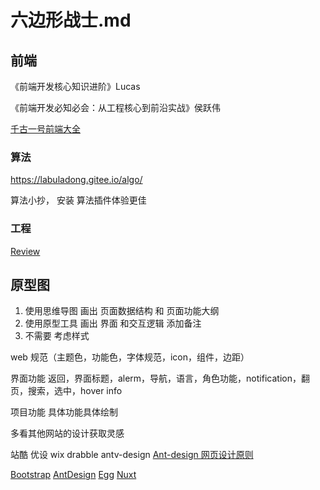 # 六边形战士.md

## 前端

《前端开发核心知识进阶》Lucas

《前端开发必知必会：从工程核心到前沿实战》侯跃伟

[千古一号前端大全](https://web.qianguyihao.com/)

### 算法

https://labuladong.gitee.io/algo/

算法小抄， 安装 算法插件体验更佳

### 工程

[Review](https://jimmysong.io/eng-practices/docs/review/)

## 原型图

1. 使用思维导图 画出 页面数据结构 和 页面功能大纲
2. 使用原型工具 画出 界面 和交互逻辑  添加备注
3. 不需要 考虑样式

web 规范（主题色，功能色，字体规范，icon，组件，边距）

界面功能  返回，界面标题，alerm，导航，语言，角色功能，notification，翻页，搜索，选中，hover info

项目功能 具体功能具体绘制

多看其他网站的设计获取灵感

站酷
优设
wix
drabble
antv-design
[Ant-design 网页设计原则](https://www.yuque.com/mo-college/vis-design/pwh679)


[Bootstrap](https://www.bootcss.com/)
[AntDesign](https://mobile.ant.design/zh)
[Egg](https://www.eggjs.org/zh-CN/)
[Nuxt](https://nuxtjs.org/docs/get-started/installation/)